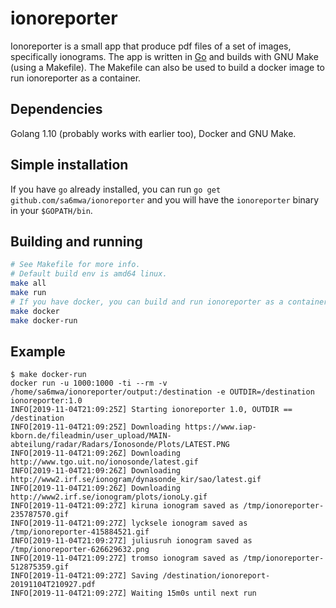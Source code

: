 # ionoreporter
Ionoreporter is a small app that produce pdf files of a set of images,
specifically ionograms. The app is written in [Go](https://golang.org) and
builds with GNU Make (using a Makefile). The Makefile can also be used to build
a docker image to run ionoreporter as a container.

## Dependencies

Golang 1.10 (probably works with earlier too), Docker and GNU Make.

## Simple installation

If you have `go` already installed, you can run `go get
github.com/sa6mwa/ionoreporter` and you will have the `ionoreporter` binary in
your `$GOPATH/bin`.

## Building and running

```bash
# See Makefile for more info.
# Default build env is amd64 linux.
make all
make run
# If you have docker, you can build and run ionoreporter as a container:
make docker
make docker-run
```

## Example

```
$ make docker-run
docker run -u 1000:1000 -ti --rm -v /home/sa6mwa/ionoreporter/output:/destination -e OUTDIR=/destination ionoreporter:1.0
INFO[2019-11-04T21:09:25Z] Starting ionoreporter 1.0, OUTDIR == /destination 
INFO[2019-11-04T21:09:25Z] Downloading https://www.iap-kborn.de/fileadmin/user_upload/MAIN-abteilung/radar/Radars/Ionosonde/Plots/LATEST.PNG 
INFO[2019-11-04T21:09:26Z] Downloading http://www.tgo.uit.no/ionosonde/latest.gif 
INFO[2019-11-04T21:09:26Z] Downloading http://www2.irf.se/ionogram/dynasonde_kir/sao/latest.gif 
INFO[2019-11-04T21:09:26Z] Downloading http://www2.irf.se/ionogram/plots/ionoLy.gif 
INFO[2019-11-04T21:09:27Z] kiruna ionogram saved as /tmp/ionoreporter-235787570.gif 
INFO[2019-11-04T21:09:27Z] lycksele ionogram saved as /tmp/ionoreporter-415884521.gif 
INFO[2019-11-04T21:09:27Z] juliusruh ionogram saved as /tmp/ionoreporter-626629632.png 
INFO[2019-11-04T21:09:27Z] tromso ionogram saved as /tmp/ionoreporter-512875359.gif 
INFO[2019-11-04T21:09:27Z] Saving /destination/ionoreport-20191104T210927.pdf 
INFO[2019-11-04T21:09:27Z] Waiting 15m0s until next run                 
```
